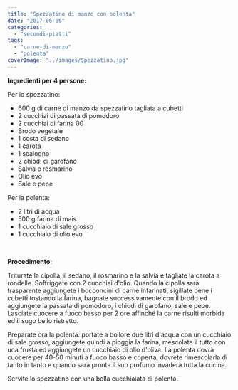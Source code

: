 ```yaml
---
title: "Spezzatino di manzo con polenta"
date: "2017-06-06"
categories: 
  - "secondi-piatti"
tags: 
  - "carne-di-manzo"
  - "polenta"
coverImage: "../images/Spezzatino.jpg"
---
```


**Ingredienti per 4 persone:**

Per lo spezzatino:

- 600 g di carne di manzo da spezzatino tagliata a cubetti
- 2 cucchiai di passata di pomodoro
- 2 cucchiai di farina 00
- Brodo vegetale
- 1 costa di sedano
- 1 carota
- 1 scalogno
- 2 chiodi di garofano
- Salvia e rosmarino
- Olio evo
- Sale e pepe

Per la polenta:

- 2 litri di acqua
- 500 g farina di mais
- 1 cucchiaio di sale grosso
- 1 cucchiaio di olio evo

 

**Procedimento:**

Triturate la cipolla, il sedano, il rosmarino e la salvia e tagliate la carota a rondelle. Soffriggete con 2 cucchiai d'olio. Quando la cipolla sarà trasparente aggiungete i bocconcini di carne infarinati, sigillate bene i cubetti tostando la farina, bagnate successivamente con il brodo ed aggiungete la passata di pomodoro, i chiodi di garofano, sale e pepe. Lasciate cuocere a fuoco basso per 2 ore affinché la carne risulti morbida ed il sugo bello ristretto.

Preparate ora la polenta: portate a bollore due litri d'acqua con un cucchiaio di sale grosso, aggiungete quindi a pioggia la farina, mescolate il tutto con una frusta ed aggiungete un cucchiaio di olio d'oliva. La polenta dovrà cuocere per 40-50 minuti a fuoco basso e coperta; dovrete rimescolarla di tanto in tanto e quando sarà pronta il suo profumo invaderà tutta la cucina.

Servite lo spezzatino con una bella cucchiaiata di polenta.
